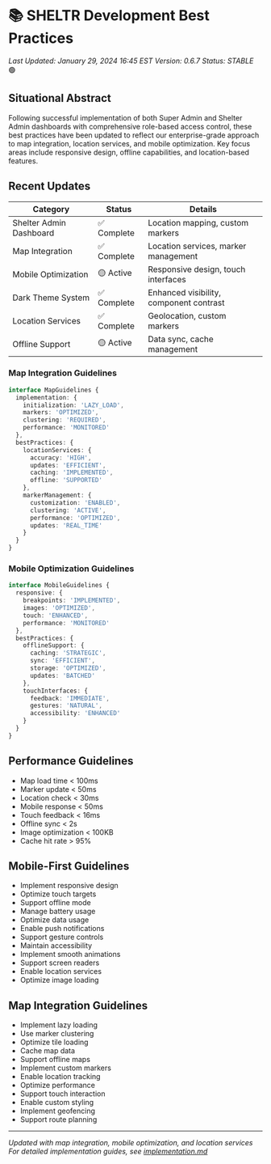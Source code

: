 # 📚 SHELTR Development Best Practices
*Last Updated: January 29, 2024 16:45 EST*
*Version: 0.6.7*
*Status: STABLE* 🟢

## Situational Abstract
Following successful implementation of both Super Admin and Shelter Admin dashboards with comprehensive role-based access control, these best practices have been updated to reflect our enterprise-grade approach to map integration, location services, and mobile optimization. Key focus areas include responsive design, offline capabilities, and location-based features.

## Recent Updates
| Category | Status | Details |
|----------|---------|---------|
| Shelter Admin Dashboard | ✅ Complete | Location mapping, custom markers |
| Map Integration | ✅ Complete | Location services, marker management |
| Mobile Optimization | 🟡 Active | Responsive design, touch interfaces |
| Dark Theme System | ✅ Complete | Enhanced visibility, component contrast |
| Location Services | ✅ Complete | Geolocation, custom markers |
| Offline Support | 🟡 Active | Data sync, cache management |

### Map Integration Guidelines
```typescript
interface MapGuidelines {
  implementation: {
    initialization: 'LAZY_LOAD',
    markers: 'OPTIMIZED',
    clustering: 'REQUIRED',
    performance: 'MONITORED'
  },
  bestPractices: {
    locationServices: {
      accuracy: 'HIGH',
      updates: 'EFFICIENT',
      caching: 'IMPLEMENTED',
      offline: 'SUPPORTED'
    },
    markerManagement: {
      customization: 'ENABLED',
      clustering: 'ACTIVE',
      performance: 'OPTIMIZED',
      updates: 'REAL_TIME'
    }
  }
}
```

### Mobile Optimization Guidelines
```typescript
interface MobileGuidelines {
  responsive: {
    breakpoints: 'IMPLEMENTED',
    images: 'OPTIMIZED',
    touch: 'ENHANCED',
    performance: 'MONITORED'
  },
  bestPractices: {
    offlineSupport: {
      caching: 'STRATEGIC',
      sync: 'EFFICIENT',
      storage: 'OPTIMIZED',
      updates: 'BATCHED'
    },
    touchInterfaces: {
      feedback: 'IMMEDIATE',
      gestures: 'NATURAL',
      accessibility: 'ENHANCED'
    }
  }
}
```

## Performance Guidelines
- Map load time < 100ms
- Marker update < 50ms
- Location check < 30ms
- Mobile response < 50ms
- Touch feedback < 16ms
- Offline sync < 2s
- Image optimization < 100KB
- Cache hit rate > 95%

## Mobile-First Guidelines
- Implement responsive design
- Optimize touch targets
- Support offline mode
- Manage battery usage
- Optimize data usage
- Enable push notifications
- Support gesture controls
- Maintain accessibility
- Implement smooth animations
- Support screen readers
- Enable location services
- Optimize image loading

## Map Integration Guidelines
- Implement lazy loading
- Use marker clustering
- Optimize tile loading
- Cache map data
- Support offline maps
- Implement custom markers
- Enable location tracking
- Optimize performance
- Support touch interaction
- Enable custom styling
- Implement geofencing
- Support route planning

---
*Updated with map integration, mobile optimization, and location services*
*For detailed implementation guides, see [implementation.md](./implementation.md)*